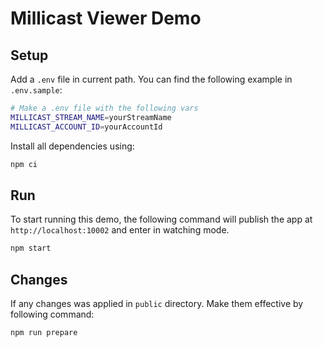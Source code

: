 # Millicast Viewer Demo

## Setup
Add a `.env` file in current path. You can find the following example in `.env.sample`:
```sh
# Make a .env file with the following vars
MILLICAST_STREAM_NAME=yourStreamName
MILLICAST_ACCOUNT_ID=yourAccountId
```

Install all dependencies using:
```sh
npm ci
```

## Run
To start running this demo, the following command will publish the app at `http://localhost:10002` and enter in watching mode.
```sh
npm start
```

## Changes
If any changes was applied in `public` directory. Make them effective by following command:
```
npm run prepare
```
